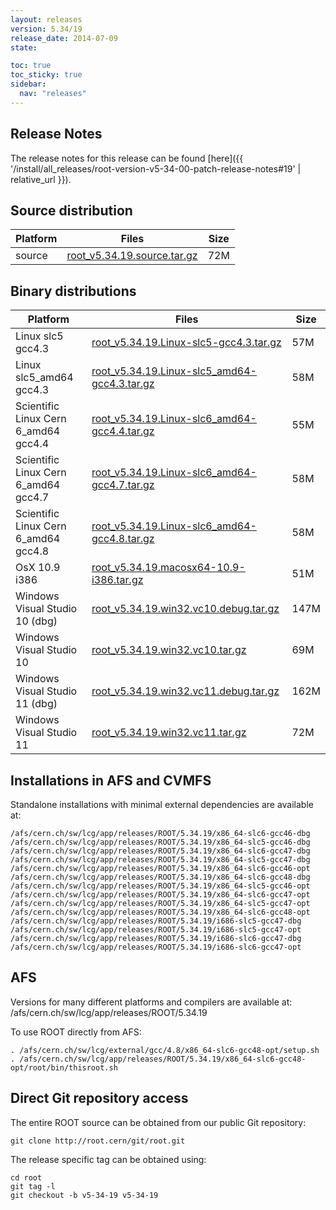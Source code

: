 ```yaml
---
layout: releases
version: 5.34/19
release_date: 2014-07-09
state:

toc: true
toc_sticky: true
sidebar:
  nav: "releases"
---
```



## Release Notes

The release notes for this release can be found [here]({{ '/install/all_releases/root-version-v5-34-00-patch-release-notes#19' | relative_url }}).

## Source distribution

| Platform       | Files | Size |
|-----------|-------|-----|
| source | [root_v5.34.19.source.tar.gz](https://root.cern/download/root_v5.34.19.source.tar.gz) |  72M |


## Binary distributions

| Platform       | Files | Size |
|-----------|-------|-----|
| Linux slc5 gcc4.3 | [root_v5.34.19.Linux-slc5-gcc4.3.tar.gz](https://root.cern/download/root_v5.34.19.Linux-slc5-gcc4.3.tar.gz) |  57M |
| Linux slc5_amd64 gcc4.3 | [root_v5.34.19.Linux-slc5_amd64-gcc4.3.tar.gz](https://root.cern/download/root_v5.34.19.Linux-slc5_amd64-gcc4.3.tar.gz) |  58M |
| Scientific Linux Cern 6_amd64 gcc4.4 | [root_v5.34.19.Linux-slc6_amd64-gcc4.4.tar.gz](https://root.cern/download/root_v5.34.19.Linux-slc6_amd64-gcc4.4.tar.gz) |  55M |
| Scientific Linux Cern 6_amd64 gcc4.7 | [root_v5.34.19.Linux-slc6_amd64-gcc4.7.tar.gz](https://root.cern/download/root_v5.34.19.Linux-slc6_amd64-gcc4.7.tar.gz) |  58M |
| Scientific Linux Cern 6_amd64 gcc4.8 | [root_v5.34.19.Linux-slc6_amd64-gcc4.8.tar.gz](https://root.cern/download/root_v5.34.19.Linux-slc6_amd64-gcc4.8.tar.gz) |  58M |
| OsX 10.9 i386 | [root_v5.34.19.macosx64-10.9-i386.tar.gz](https://root.cern/download/root_v5.34.19.macosx64-10.9-i386.tar.gz) |  51M |
| Windows Visual Studio 10 (dbg) | [root_v5.34.19.win32.vc10.debug.tar.gz](https://root.cern/download/root_v5.34.19.win32.vc10.debug.tar.gz) | 147M |
| Windows Visual Studio 10 | [root_v5.34.19.win32.vc10.tar.gz](https://root.cern/download/root_v5.34.19.win32.vc10.tar.gz) |  69M |
| Windows Visual Studio 11 (dbg) | [root_v5.34.19.win32.vc11.debug.tar.gz](https://root.cern/download/root_v5.34.19.win32.vc11.debug.tar.gz) | 162M |
| Windows Visual Studio 11 | [root_v5.34.19.win32.vc11.tar.gz](https://root.cern/download/root_v5.34.19.win32.vc11.tar.gz) |  72M |



## Installations in AFS and CVMFS
Standalone installations with minimal external dependencies are available at:
~~~
/afs/cern.ch/sw/lcg/app/releases/ROOT/5.34.19/x86_64-slc6-gcc46-dbg
/afs/cern.ch/sw/lcg/app/releases/ROOT/5.34.19/x86_64-slc5-gcc46-dbg
/afs/cern.ch/sw/lcg/app/releases/ROOT/5.34.19/x86_64-slc6-gcc47-dbg
/afs/cern.ch/sw/lcg/app/releases/ROOT/5.34.19/x86_64-slc5-gcc47-dbg
/afs/cern.ch/sw/lcg/app/releases/ROOT/5.34.19/x86_64-slc6-gcc46-opt
/afs/cern.ch/sw/lcg/app/releases/ROOT/5.34.19/x86_64-slc6-gcc48-dbg
/afs/cern.ch/sw/lcg/app/releases/ROOT/5.34.19/x86_64-slc5-gcc46-opt
/afs/cern.ch/sw/lcg/app/releases/ROOT/5.34.19/x86_64-slc6-gcc47-opt
/afs/cern.ch/sw/lcg/app/releases/ROOT/5.34.19/x86_64-slc5-gcc47-opt
/afs/cern.ch/sw/lcg/app/releases/ROOT/5.34.19/x86_64-slc6-gcc48-opt
/afs/cern.ch/sw/lcg/app/releases/ROOT/5.34.19/i686-slc5-gcc47-dbg
/afs/cern.ch/sw/lcg/app/releases/ROOT/5.34.19/i686-slc5-gcc47-opt
/afs/cern.ch/sw/lcg/app/releases/ROOT/5.34.19/i686-slc6-gcc47-dbg
/afs/cern.ch/sw/lcg/app/releases/ROOT/5.34.19/i686-slc6-gcc47-opt
~~~

## AFS
Versions for many different platforms and compilers are available at:
/afs/cern.ch/sw/lcg/app/releases/ROOT/5.34.19

To use ROOT directly from AFS:
~~~
. /afs/cern.ch/sw/lcg/external/gcc/4.8/x86_64-slc6-gcc48-opt/setup.sh
. /afs/cern.ch/sw/lcg/app/releases/ROOT/5.34.19/x86_64-slc6-gcc48-opt/root/bin/thisroot.sh
~~~

## Direct Git repository access
The entire ROOT source can be obtained from our public Git repository:

~~~
git clone http://root.cern/git/root.git
~~~
The release specific tag can be obtained using:
~~~
cd root
git tag -l
git checkout -b v5-34-19 v5-34-19
~~~
